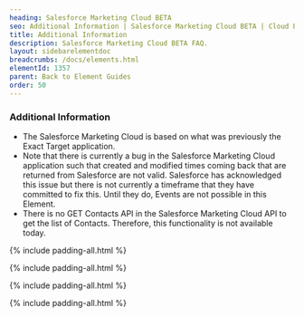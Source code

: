 ```yaml
---
heading: Salesforce Marketing Cloud BETA
seo: Additional Information | Salesforce Marketing Cloud BETA | Cloud Elements API Docs
title: Additional Information
description: Salesforce Marketing Cloud BETA FAQ.
layout: sidebarelementdoc
breadcrumbs: /docs/elements.html
elementId: 1357
parent: Back to Element Guides
order: 50
---
```


### Additional Information

* The Salesforce Marketing Cloud is based on what was previously the Exact Target application.
* Note that there is currently a bug in the Salesforce Marketing Cloud application such that created and modified times coming back that are returned from Salesforce are not valid.  Salesforce has acknowledged this issue but there is not currently a timeframe that they have committed to fix this.   Until they do, Events are not possible in this Element.   
* There is no GET Contacts API in the Salesforce Marketing Cloud API to get the list of Contacts.  Therefore, this functionality is not available today.  


{% include padding-all.html %}

{% include padding-all.html %}

{% include padding-all.html %}

{% include padding-all.html %}
